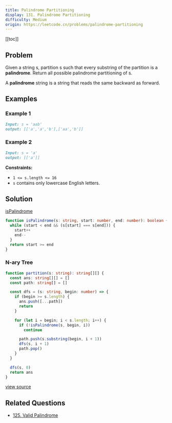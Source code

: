 ```yaml
---
title: Palindrome Partitioning
display: 131. Palindrome Partitioning
difficulty: Medium
origin: https://leetcode.cn/problems/palindrome-partitioning
---
```


[[toc]]

## Problem

Given a string s, partition s such that every substring of the partition is a **palindrome**. Return all possible palindrome partitioning of s.

A **palindrome** string is a string that reads the same backward as forward.

## Examples

### Example 1

```md
Input: s = 'aab'
output: [['a','a','b'],['aa','b']]
```

### Example 2

```md
Input: s = 'a'
output: [['a']]

```

**Constraints:**

- <code>1 &lt;= s.length &lt;= 16</code>
- <code>s</code> contains only lowercase English letters.

## Solution

[isPalindrome](/structures/array/125)

```ts
function isPalindrome(s: string, start: number, end: number): boolean {
  while (start < end && (s[start] === s[end])) {
    start++
    end--
  }
  return start >= end
}
```

### N-ary Tree

```ts
function partition(s: string): string[][] {
  const ans: string[][] = []
  const path: string[] = []

  const dfs = (s: string, begin: number) => {
    if (begin >= s.length) {
      ans.push([...path])
      return
    }

    for (let i = begin; i < s.length; i++) {
      if (!isPalindrome(s, begin, i))
        continue

      path.push(s.substring(begin, i + 1))
      dfs(s, i + 1)
      path.pop()
    }
  }

  dfs(s, 0)
  return ans
}
```

[view source](https://leetcode.cn/problems/palindrome-partitioning)

## Related Questions

- [125. Valid Palindrome](/structures/array/125)
